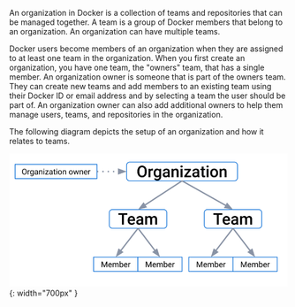 An organization in Docker is a collection of teams and repositories
that can be managed together. A team is a group of Docker members that belong to an organization.
An organization can have multiple teams.

Docker users become members of an organization
when they are assigned to at least one team in the organization. When you first
create an organization, you have one team, the "owners" team, that has a single member. An organization owner is someone that is part of the
owners team. They can create new teams and add
members to an existing team using their Docker ID or email address and by
selecting a team the user should be part of. An organization owner can also add
additional owners to help them manage users, teams, and repositories in the
organization.

The following diagram depicts the setup of an organization and how it relates to teams.

![organization-hierarchy](/admin/images/docker-hierarchy-org.svg){: width="700px" }